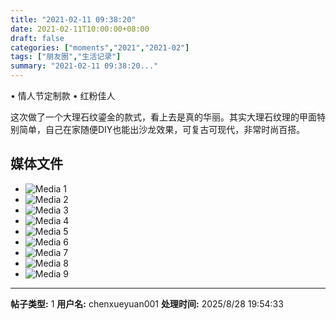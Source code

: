 ```yaml
---
title: "2021-02-11 09:38:20"
date: 2021-02-11T10:00:00+08:00
draft: false
categories: ["moments","2021","2021-02"]
tags: ["朋友圈","生活记录"]
summary: "2021-02-11 09:38:20..."
---
```


• 情人节定制款 • 红粉佳人

这次做了一个大理石纹鎏金的款式，看上去是真的华丽。其实大理石纹理的甲面特别简单，自己在家随便DIY也能出沙龙效果，可复古可现代，非常时尚百搭。

## 媒体文件

- ![Media 1](/Moments/photos/2021-02-11/202102110938200.jpg)
- ![Media 2](/Moments/photos/2021-02-11/202102110938201.jpg)
- ![Media 3](/Moments/photos/2021-02-11/202102110938202.jpg)
- ![Media 4](/Moments/photos/2021-02-11/202102110938203.jpg)
- ![Media 5](/Moments/photos/2021-02-11/202102110938204.jpg)
- ![Media 6](/Moments/photos/2021-02-11/202102110938205.jpg)
- ![Media 7](/Moments/photos/2021-02-11/202102110938206.jpg)
- ![Media 8](/Moments/photos/2021-02-11/202102110938207.jpg)
- ![Media 9](/Moments/photos/2021-02-11/202102110938208.jpg)

---

**帖子类型:** 1
**用户名:** chenxueyuan001
**处理时间:** 2025/8/28 19:54:33